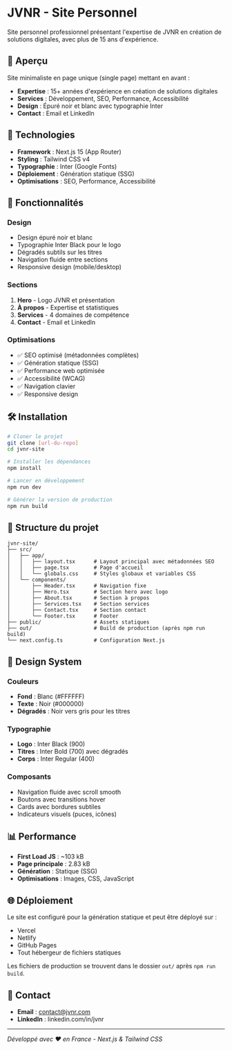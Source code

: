 # JVNR - Site Personnel

Site personnel professionnel présentant l'expertise de JVNR en création de solutions digitales, avec plus de 15 ans d'expérience.

## 🎯 Aperçu

Site minimaliste en page unique (single page) mettant en avant :
- **Expertise** : 15+ années d'expérience en création de solutions digitales
- **Services** : Développement, SEO, Performance, Accessibilité
- **Design** : Épuré noir et blanc avec typographie Inter
- **Contact** : Email et LinkedIn

## 🚀 Technologies

- **Framework** : Next.js 15 (App Router)
- **Styling** : Tailwind CSS v4
- **Typographie** : Inter (Google Fonts)
- **Déploiement** : Génération statique (SSG)
- **Optimisations** : SEO, Performance, Accessibilité

## 📱 Fonctionnalités

### Design
- Design épuré noir et blanc
- Typographie Inter Black pour le logo
- Dégradés subtils sur les titres
- Navigation fluide entre sections
- Responsive design (mobile/desktop)

### Sections
1. **Hero** - Logo JVNR et présentation
2. **À propos** - Expertise et statistiques
3. **Services** - 4 domaines de compétence
4. **Contact** - Email et LinkedIn

### Optimisations
- ✅ SEO optimisé (métadonnées complètes)
- ✅ Génération statique (SSG)
- ✅ Performance web optimisée
- ✅ Accessibilité (WCAG)
- ✅ Navigation clavier
- ✅ Responsive design

## 🛠️ Installation

```bash
# Cloner le projet
git clone [url-du-repo]
cd jvnr-site

# Installer les dépendances
npm install

# Lancer en développement
npm run dev

# Générer la version de production
npm run build
```

## 📂 Structure du projet

```
jvnr-site/
├── src/
│   ├── app/
│   │   ├── layout.tsx      # Layout principal avec métadonnées SEO
│   │   ├── page.tsx        # Page d'accueil
│   │   └── globals.css     # Styles globaux et variables CSS
│   └── components/
│       ├── Header.tsx      # Navigation fixe
│       ├── Hero.tsx        # Section hero avec logo
│       ├── About.tsx       # Section à propos
│       ├── Services.tsx    # Section services
│       ├── Contact.tsx     # Section contact
│       └── Footer.tsx      # Footer
├── public/                 # Assets statiques
├── out/                    # Build de production (après npm run build)
└── next.config.ts          # Configuration Next.js
```

## 🎨 Design System

### Couleurs
- **Fond** : Blanc (#FFFFFF)
- **Texte** : Noir (#000000)
- **Dégradés** : Noir vers gris pour les titres

### Typographie
- **Logo** : Inter Black (900)
- **Titres** : Inter Bold (700) avec dégradés
- **Corps** : Inter Regular (400)

### Composants
- Navigation fluide avec scroll smooth
- Boutons avec transitions hover
- Cards avec bordures subtiles
- Indicateurs visuels (puces, icônes)

## 📊 Performance

- **First Load JS** : ~103 kB
- **Page principale** : 2.83 kB
- **Génération** : Statique (SSG)
- **Optimisations** : Images, CSS, JavaScript

## 🌐 Déploiement

Le site est configuré pour la génération statique et peut être déployé sur :
- Vercel
- Netlify
- GitHub Pages
- Tout hébergeur de fichiers statiques

Les fichiers de production se trouvent dans le dossier `out/` après `npm run build`.

## 📧 Contact

- **Email** : contact@jvnr.com
- **LinkedIn** : linkedin.com/in/jvnr

---

*Développé avec ❤️ en France - Next.js & Tailwind CSS*
